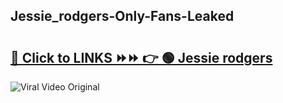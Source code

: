 
 ## Jessie_rodgers-Only-Fans-Leaked

# <h2><a href="https://clipsfans.com/Jessie_rodgers&ref=git">🔗 Click to LINKS ⏩⏩ 👉 🟢 Jessie rodgers </a></h2>

<a href="https://clipsfans.com/Jessie_rodgers&ref=git" rel="nofollow" data-target="animated-image.originalLink"><img src="https://i.ibb.co.com/xMMVF88/686577567.gif" alt="Viral Video Original" style="max-width: 100%; display: inline-block;" data-target="animated-image.originalImage"></a>
